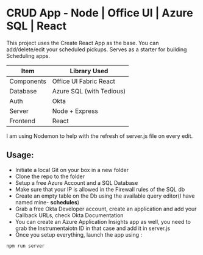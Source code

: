# CRUD App - Node | Office UI | Azure SQL | React

This project uses the Create React App as the base. You can add/delete/edit your scheduled pickups. Serves as a starter for building Scheduling apps.

Item | Library Used
------------ | -------------
Components | Office UI Fabric React
Database | Azure SQL (with Tedious)
Auth | Okta
Server | Node + Express
Frontend | React

I am using Nodemon to help with the refresh of server.js file on every edit.

## Usage:
* Initiate a local Git on your box in a new folder
* Clone the repo to the folder
* Setup a free Azure Account and a SQL Database
* Make sure that your IP is allowed in the Firewall rules of the SQL db
* Create an empty table on the Db using the available query editor(I have named mine- **schedules**)
* Grab a free Okta Developer account, create an application and add your Callback URLs, check Okta Documentation
* You can create an Azure Application Insights app as well, you need to grab the Instrumentaiotn ID in that case and add it in server.js
* Once you setup everything, launch the app using :
```
npm run server
```
